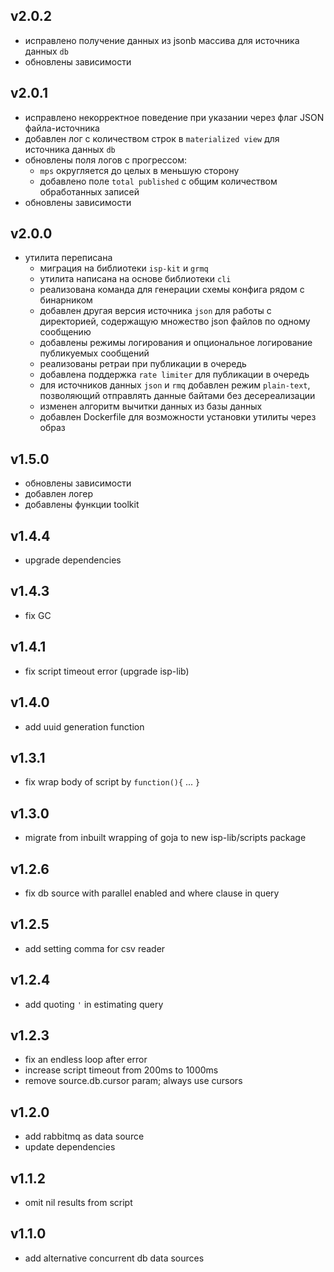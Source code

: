 ## v2.0.2
* исправлено получение данных из jsonb массива для источника данных `db`
* обновлены зависимости
## v2.0.1
* исправлено некорректное поведение при указании через флаг JSON файла-источника
* добавлен лог с количеством строк в `materialized view` для источника данных `db`
* обновлены поля логов с прогрессом:
  * `mps` округляется до целых в меньшую сторону
  * добавлено поле `total published` с общим количеством обработанных записей
* обновлены зависимости
## v2.0.0
* утилита переписана
  * миграция на библиотеки `isp-kit` и `grmq`
  * утилита написана на основе библиотеки `cli`
  * реализована команда для генерации схемы конфига рядом с бинарником
  * добавлен другая версия источника `json` для работы с директорией, содержащую множество json файлов по одному сообщению
  * добавлены режимы логирования и опциональное логирование публикуемых сообщений
  * реализованы ретраи при публикации в очередь 
  * добавлена поддержка `rate limiter` для публикации в очередь  
  * для источников данных `json` и `rmq` добавлен режим `plain-text`, позволяющий отправлять данные байтами без десереализации
  * изменен алгоритм вычитки данных из базы данных
  * добавлен Dockerfile для возможности установки утилиты через образ
## v1.5.0
* обновлены зависимости
* добавлен логер
* добавлены функции toolkit
## v1.4.4
* upgrade dependencies
## v1.4.3
* fix GC
## v1.4.1
* fix script timeout error (upgrade isp-lib)
## v1.4.0
* add uuid generation function
## v1.3.1
* fix wrap body of script by `function(){` ... `}`
## v1.3.0
* migrate from inbuilt wrapping of goja to new isp-lib/scripts package
## v1.2.6
* fix db source with parallel enabled and where clause in query
## v1.2.5
* add setting comma for csv reader
## v1.2.4
* add quoting `'` in estimating query
## v1.2.3
* fix an endless loop after error
* increase script timeout from 200ms to 1000ms
* remove source.db.cursor param; always use cursors
## v1.2.0
* add rabbitmq as data source
* update dependencies
## v1.1.2
* omit nil results from script
## v1.1.0
* add alternative concurrent db data sources
